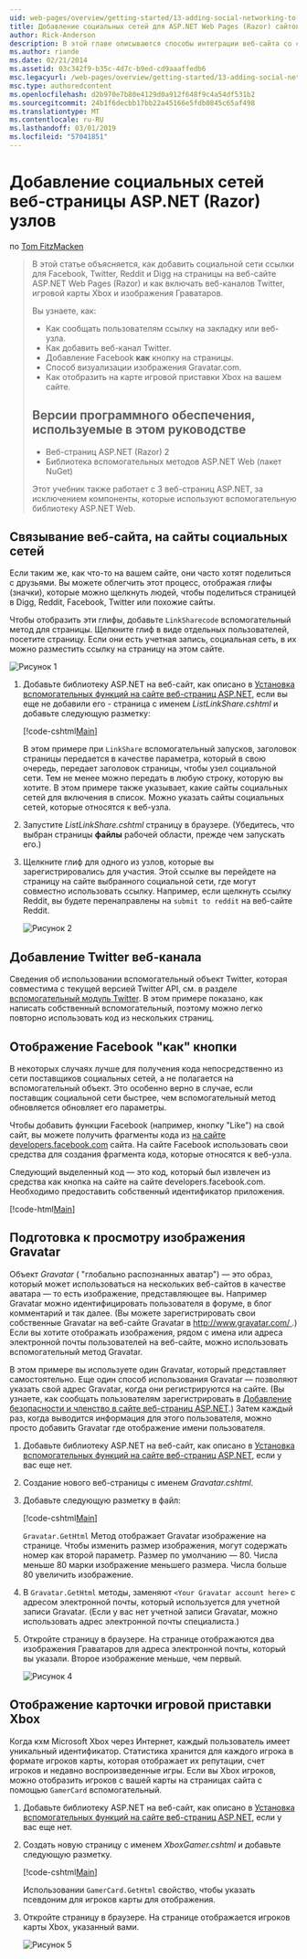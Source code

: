 ```yaml
---
uid: web-pages/overview/getting-started/13-adding-social-networking-to-your-web-site
title: Добавление социальных сетей для ASP.NET Web Pages (Razor) сайтов | Документация Майкрософт
author: Rick-Anderson
description: В этой главе описываются способы интеграции веб-сайта со службами социальных сетей. В этой главе вы узнаете, как сообщать пользователям ссылку на закладку или веб-сайта...
ms.author: riande
ms.date: 02/21/2014
ms.assetid: 03c342f9-b35c-4d7c-b9ed-cd9aaaffedb6
msc.legacyurl: /web-pages/overview/getting-started/13-adding-social-networking-to-your-web-site
msc.type: authoredcontent
ms.openlocfilehash: d2b970e7b80e4129d0a912f648f9c4a54df531b2
ms.sourcegitcommit: 24b1f6decbb17bb22a45166e5fdb0845c65af498
ms.translationtype: MT
ms.contentlocale: ru-RU
ms.lasthandoff: 03/01/2019
ms.locfileid: "57041851"
---
```

<a name="adding-social-networking-to-aspnet-web-pages-razor-sites"></a>Добавление социальных сетей веб-страницы ASP.NET (Razor) узлов
====================
по [Tom FitzMacken](https://github.com/tfitzmac)

> В этой статье объясняется, как добавить социальной сети ссылки для Facebook, Twitter, Reddit и Digg на страницы на веб-сайте ASP.NET Web Pages (Razor) и как включать веб-каналов Twitter, игровой карты Xbox и изображения Граватаров.
> 
> Вы узнаете, как:
> 
> - Как сообщать пользователям ссылку на закладку или веб-узла.
> - Как добавить веб-канал Twitter.
> - Добавление Facebook **как** кнопку на страницы.
> - Способ визуализации изображения Gravatar.com.
> - Как отобразить на карте игровой приставки Xbox на вашем сайте.
>   
> 
> ## <a name="software-versions-used-in-the-tutorial"></a>Версии программного обеспечения, используемые в этом руководстве
> 
> 
> - Веб-страниц ASP.NET (Razor) 2
> - Библиотека вспомогательных методов ASP.NET Web (пакет NuGet)
>   
> 
> Этот учебник также работает с 3 веб-страниц ASP.NET, за исключением компоненты, которые используют вспомогательную библиотеку ASP.NET Web.


<a id="Linking_Your_Website"></a>
## <a name="linking-your-website-on-social-networking-sites"></a>Связывание веб-сайта, на сайты социальных сетей

Если таким же, как что-то на вашем сайте, они часто хотят поделиться с друзьями. Вы можете облегчить этот процесс, отображая глифы (значки), которые можно щелкнуть людей, чтобы поделиться страницей в Digg, Reddit, Facebook, Twitter или похожие сайты.

Чтобы отобразить эти глифы, добавьте `LinkSharecode` вспомогательный метод для страницы. Щелкните глиф в виде отдельных пользователей, посетите страницу. Если они есть учетная запись, социальная сеть, в их можно разместить ссылку на страницу на этом сайте.

![Рисунок 1](13-adding-social-networking-to-your-web-site/_static/image1.jpg)

1. Добавьте библиотеку ASP.NET на веб-сайт, как описано в [Установка вспомогательных функций на сайте веб-страниц ASP.NET](https://go.microsoft.com/fwlink/?LinkId=252372), если вы еще не добавили его - страница с именем *ListLinkShare.cshtml* и добавьте следующую разметку:

    [!code-cshtml[Main](13-adding-social-networking-to-your-web-site/samples/sample1.cshtml)]

    В этом примере при `LinkShare` вспомогательный запусков, заголовок страницы передается в качестве параметра, который в свою очередь, передает заголовок страницы, чтобы узел социальной сети. Тем не менее можно передать в любую строку, которую вы хотите. В этом примере также указывает, какие сайты социальных сетей для включения в список. Можно указать сайты социальных сетей, которые относятся к веб-узла.
2. Запустите *ListLinkShare.cshtml* страницу в браузере. (Убедитесь, что выбран страницы **файлы** рабочей области, прежде чем запускать его.)
3. Щелкните глиф для одного из узлов, которые вы зарегистрировались для участия. Этой ссылке вы перейдете на страницу на сайте выбранного социальной сети, где могут совместно использовать ссылку. Например, если щелкнуть ссылку Reddit, вы будете перенаправлены на `submit to reddit` на веб-сайте Reddit.

     ![Рисунок 2](13-adding-social-networking-to-your-web-site/_static/image2.jpg)

<a id="Adding_a_Twitter_Feed"></a>
## <a name="adding-a-twitter-feed"></a>Добавление Twitter веб-канала

Сведения об использовании вспомогательный объект Twitter, которая совместима с текущей версией Twitter API, см. в разделе [вспомогательный модуль Twitter](../ui-layouts-and-themes/twitter-helper.md). В этом примере показано, как написать собственный вспомогательный, поэтому можно легко повторно использовать код из нескольких страниц.

<a id="Displaying_a_Facebook_Button"></a>
## <a name="displaying-a-facebook-quotlikequot-button"></a>Отображение Facebook &quot;как&quot; кнопки

В некоторых случаях лучше для получения кода непосредственно из сети поставщиков социальных сетей, а не полагается на вспомогательный объект. Это особенно верно в случае, если поставщик социальной сети быстрее, чем вспомогательный метод обновляется обновляет его параметры.

Чтобы добавить функции Facebook (например, кнопку "Like") на свой сайт, вы можете получить фрагменты кода из [на сайте developers.facebook.com](https://developers.facebook.com/) сайта. На сайте Facebook использовать свои средства для создания фрагмента кода, которые относятся к веб-узла.

Следующий выделенный код — это код, который был извлечен из средства как кнопка на сайте на сайте developers.facebook.com. Необходимо предоставить собственный идентификатор приложения.

[!code-html[Main](13-adding-social-networking-to-your-web-site/samples/sample2.html?highlight=7-14,16-17)]

<a id="Rendering_a_Gravatar_Image"></a>
## <a name="rendering-a-gravatar-image"></a>Подготовка к просмотру изображения Gravatar

Объект *Gravatar* ( &quot;глобально распознанных аватар&quot;) — это образ, который может использоваться на нескольких веб-сайтов в качестве аватара &#8212; то есть изображение, представляющее вы. Например Gravatar можно идентифицировать пользователя в форуме, в блог комментарий и так далее. (Вы можете зарегистрировать свои собственные Gravatar на веб-сайте Gravatar в [ http://www.gravatar.com/ ](http://www.gravatar.com/).) Если вы хотите отображать изображения, рядом с имена или адреса электронной почты пользователей на веб-сайте, можно использовать вспомогательный метод Gravatar.

В этом примере вы используете один Gravatar, который представляет самостоятельно. Еще один способ использования Gravatar — позволяют указать свой адрес Gravatar, когда они регистрируются на сайте. (Вы узнаете, как сообщать пользователям зарегистрировать в [Добавление безопасности и членство в сайте веб-страниц ASP.NET](https://go.microsoft.com/fwlink/?LinkId=202904).) Затем каждый раз, когда выводится информация для этого пользователя, можно просто добавить Gravatar где отображение имени пользователя.

1. Добавьте библиотеку ASP.NET на веб-сайт, как описано в [Установка вспомогательных функций на сайте веб-страниц ASP.NET](https://go.microsoft.com/fwlink/?LinkId=252372), если у вас еще нет.
2. Создание нового веб-страницы с именем *Gravatar.cshtml*.
3. Добавьте следующую разметку в файл: 

    [!code-cshtml[Main](13-adding-social-networking-to-your-web-site/samples/sample3.cshtml)]

    `Gravatar.GetHtml` Метод отображает Gravatar изображение на странице. Чтобы изменить размер изображения, могут содержать номер как второй параметр. Размер по умолчанию — 80. Числа меньше 80 марки изображение меньшего размера. Числа больше 80 увеличить изображение.
4. В `Gravatar.GetHtml` методы, заменяют `<Your Gravatar account here>` с адресом электронной почты, который используется для учетной записи Gravatar. (Если у вас нет учетной записи Gravatar, можно использовать адрес электронной почты специалиста.)
5. Откройте страницу в браузере. На странице отображаются два изображения Граватаров для адреса электронной почты, который вы указали. Второе изображение меньше, чем первый. 

    ![Рисунок 4](13-adding-social-networking-to-your-web-site/_static/image3.jpg)

<a id="Displaying_an_Xbox_Gamer_Card"></a>
## <a name="displaying-an-xbox-gamer-card"></a>Отображение карточки игровой приставки Xbox

Когда кхм Microsoft Xbox через Интернет, каждый пользователь имеет уникальный идентификатор. Статистика хранится для каждого игрока в формате игроков карты, которая отображает их репутации, счет игроков и недавно воспроизведенные игры. Если вы Xbox игроков, можно отобразить игроков с вашей карты на страницах сайта с помощью `GamerCard` вспомогательный.

1. Добавьте библиотеку ASP.NET на веб-сайт, как описано в [Установка вспомогательных функций на сайте веб-страниц ASP.NET](https://go.microsoft.com/fwlink/?LinkId=252372), если у вас еще нет.
2. Создать новую страницу с именем *XboxGamer.cshtml* и добавьте следующую разметку.

    [!code-cshtml[Main](13-adding-social-networking-to-your-web-site/samples/sample4.cshtml)]

    Использовании `GamerCard.GetHtml` свойство, чтобы указать псевдоним для игроков карты для отображения.
3. Откройте страницу в браузере. На странице отображается игроков карты Xbox, указанный вами.

    ![Рисунок 5](13-adding-social-networking-to-your-web-site/_static/image4.jpg)
